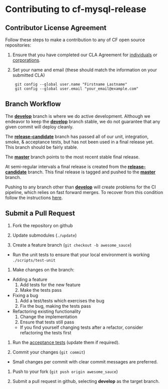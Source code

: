 # Contributing to cf-mysql-release

## Contributor License Agreement

Follow these steps to make a contribution to any of CF open source repositories:

1. Ensure that you have completed our CLA Agreement for
   [individuals](http://www.cloudfoundry.org/individualcontribution.pdf) or
   [corporations](http://www.cloudfoundry.org/corpcontribution.pdf).

1. Set your name and email (these should match the information on your submitted CLA)

        git config --global user.name "Firstname Lastname"
        git config --global user.email "your_email@example.com"

## Branch Workflow

The [**develop**](https://github.com/cloudfoundry/cf-mysql-release/tree/develop) branch is where we do active development. Although we endeavor to keep the [**develop**](https://github.com/cloudfoundry/cf-mysql-release/tree/develop) branch stable, we do not guarantee that any given commit will deploy cleanly.

The [**release-candidate**](https://github.com/cloudfoundry/cf-mysql-release/tree/release-candidate) branch has passed all of our unit, integration, smoke, & acceptance tests, but has not been used in a final release yet. This branch should be fairly stable.

The [**master**](https://github.com/cloudfoundry/cf-mysql-release/tree/master) branch points to the most recent stable final release.

At semi-regular intervals a final release is created from the [**release-candidate**](https://github.com/cloudfoundry/cf-mysql-release/tree/release-candidate) branch. This final release is tagged and pushed to the [**master**](https://github.com/cloudfoundry/cf-mysql-release/tree/master) branch.

Pushing to any branch other than [**develop**](https://github.com/cloudfoundry/cf-mysql-release/tree/develop) will create problems for the CI pipeline, which relies on fast forward merges. To recover from this condition follow the instructions [here](https://github.com/cloudfoundry/cf-release/blob/master/docs/fix_commit_to_master.md).

## Submit a Pull Request

1. Fork the repository on github

1. Update submodules (`./update`)

1. Create a feature branch (`git checkout -b awesome_sauce`)
  * Run the unit tests to ensure that your local environment is working `./scripts/test-unit`

1. Make changes on the branch:
  * Adding a feature
    1. Add tests for the new feature
    1. Make the tests pass
  * Fixing a bug
    1. Add a test/tests which exercises the bug
    1. Fix the bug, making the tests pass
  * Refactoring existing functionality
    1. Change the implementation
    1. Ensure that tests still pass
      * If you find yourself changing tests after a refactor, consider refactoring the tests first

1. Run the [acceptance tests](docs/acceptance-tests.md) (update them if required).

1. Commit your changes (`git commit`)
  * Small changes per commit with clear commit messages are preferred.

1. Push to your fork (`git push origin awesome_sauce`)

1. Submit a pull request in github, selecting **develop** as the target branch.
